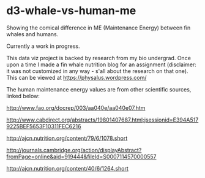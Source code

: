 # d3-whale-vs-human-me
Showing the comical difference in ME (Maintenance Energy) between fin whales and humans.

Currently a work in progress.

This data viz project is backed by research from my bio undergrad. Once upon a time I made a fin whale nutrition blog
for an assignment (disclaimer: it was not customized in any way - s'all about the research on that one). 
This can be viewed at https://physalus.wordpress.com/

The human maintenance energy values are from other scientific sources, linked below:

http://www.fao.org/docrep/003/aa040e/aa040e07.htm

http://www.cabdirect.org/abstracts/19801407687.html;jsessionid=E394A5179225BEF5653F10311FEC6216

http://ajcn.nutrition.org/content/79/6/1078.short

http://journals.cambridge.org/action/displayAbstract?fromPage=online&aid=919444&fileId=S0007114570000557

http://ajcn.nutrition.org/content/40/6/1264.short

